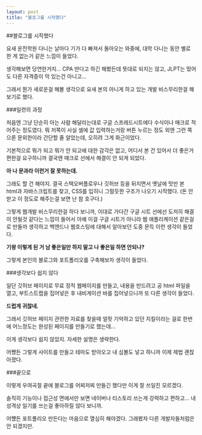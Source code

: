 ```yaml
---
layout: post
title: "블로그를 시작했다"
---
```


##블로그를 시작했다

요새 운전학원 다니는 날마다 기가 다 빠져서 돌아오는 와중에,
대학 다니는 동안 별로 한 게 없는거 같은 느낌이 들었다.

생각해보면 당연한거지...
CPA 딴다고 하긴 해봤든데 뜻대로 되지는 않고, JLPT는 땄어도 다른 자격증이 막 있는건 아니고...

그래서 뭔가 새로운걸 해볼 생각으로 요새 본의 아니게 하고 있는 개발 비스무리한걸 해보기로 했다.

###일련의 과정

처음엔 그냥 단순히 아는 사람 해달라는대로 구글 스프레드시트에다 수식이나 매크로 적어주는 정도였다.
뭐 저쪽이 사실 셀에 값 입력하는거랑 버튼 누르는 정도 외엔 그런 쪽으론 문외한이라 간단할 줄 알았는데,
오히려 그게 화근이었다.

기본적으로 뭐가 되고 뭐가 안 되고에 대한 감각은 없고, 어디서 본 건 있어서 더 좋은거 편한걸 요구하니까
결국엔 매크로 선에서 해결이 안 되게 되었다.

**아 나 문과라 이런거 잘 못하는데.**

그래도 할 건 해야지.
결국 스택오버플로우나 깃허브 등을 뒤지면서 옛날에 맛만 본 html과 자바스크립트를 찾고,
CSS를 입히니 그럴듯한 구조가 나오기 시작했다.
(돈 안 받고 이 정도로 해주는걸 보면 난 참 호구다.)

그렇게 웹개발 비스무리한걸 하다 보니까, 이대로 가다간 구글 시트 선에선 도저히 해결이 안될것 같다는 느낌이 들어서
아예 이걸 구글 시트가 아니라 웹 애플리케이션 같은걸로 만들까 생각하고 백엔드나 웹호스팅에 대해서 알아보던 도중
문득 이런 생각이 들었다.

**기왕 이렇게 된 거 남 좋은일만 하지 말고 나 좋은일 하면 안되나?**

그렇게 본인의 블로그와 포트폴리오를 구축해보자 생각이 들었다.

###생각보다 쉽지 않다

일단 깃허브 페이지로 무료 정적 웹페이지를 만들고, 내용을 만드려고 공 html 파일을 열고,
부트스트랩을 집어넣은 후 내비게이션 바를 집어넣으니까 또 다른 생각이 들었다.

**드럽게 귀찮네.**

그래서 깃허브 페이지 관련한 자료를 찾을때 얼핏 기억하고 있던 지킬이라는 걸로 한번에 어느정도는
완성된 페이지를 만들기로 했는데...

이게 생각보다 쉽지 않았지. 자세한 설명은 생략한다.

어쨌든 그렇게 사이트를 만들고 테마도 받아오고 내 심볼도 넣고 하니까 이제 제법 괜찮아졌다.

###끝으로

이렇게 우여곡절 끝에 블로그를 어찌저찌 만들긴 했다만 이게 잘 쓰일진 모르겠다.

솔직히 기능이나 접근성 면에서만 보면 네이버나 티스토리 쓰는게 강력하고 편하고...
내 성격상 일기를 쓰는걸 좋아하질 않다 보니까.

어쩄든 포트폴리오 만든다는 마음으로 열심히 해야겠다.
그래봤자 다른 개발자들처럼은 안 되겠지만.


